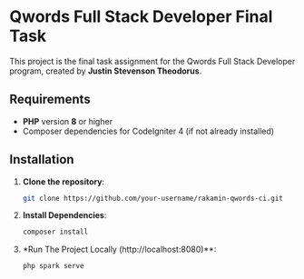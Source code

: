 # Qwords Full Stack Developer Final Task

This project is the final task assignment for the Qwords Full Stack Developer program, created by **Justin Stevenson Theodorus**.

## Requirements

- **PHP** version **8** or higher
- Composer dependencies for CodeIgniter 4 (if not already installed)

## Installation

1. **Clone the repository**:
   ```bash
   git clone https://github.com/your-username/rakamin-qwords-ci.git 
2. **Install Dependencies**:
    ```bash
   composer install  
4. *Run The Project Locally (http://localhost:8080)**:
    ```bash
   php spark serve


